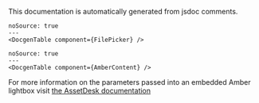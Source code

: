 This documentation is automatically generated from jsdoc comments.

```react
noSource: true
---
<DocgenTable component={FilePicker} />
```

```react
noSource: true
---
<DocgenTable component={AmberContent} />
```

For more information on the parameters passed into an embedded Amber lightbox visit [the AssetDesk documentation](https://git.faithlife.dev/Logos/AssetDesk/blob/master/docs/EmbeddingAnAmberPicker.md)
